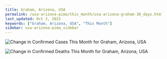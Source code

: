 ```yaml
---
title: Graham, Arizona, USA
permalink: /usa-arizona-pima/this_month/usa-arizona-graham-30_days.html
last_updated: Oct 3, 2021
keywords: ["Graham, Arizona, USA", "This Month"]
sidebar: usa-arizona-pima_sidebar
---
```


![Change in Confirmed Cases This Month for Graham, Arizona, USA](/covid_tracker/images/graphs/usa-arizona-graham-delta_confirmed-30_days_graph.png)

![Change in Confirmed Deaths This Month for Graham, Arizona, USA](/covid_tracker/images/graphs/usa-arizona-graham-delta_deaths-30_days_graph.png)
